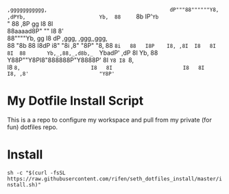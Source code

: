 ` ,ggggggggggg,                                       
dP"""88""""""Y8,        ,dPYb,                       
Yb,  88      `8b        IP'`Yb                       
 `"  88      ,8P   gg   I8  8I                       
     88aaaad8P"    ""   I8  8'                       
     88""""Yb,     gg   I8 dP   ,ggg,    ,ggg,,ggg,  
     88     "8b    88   I8dP   i8" "8i  ,8" "8P" "8, 
     88      `8i   88   I8P    I8, ,8I  I8   8I   8I 
     88       Yb,_,88,_,d8b,_  `YbadP' ,dP   8I   Yb,
     88        Y88P""Y8PI8"888888P"Y8888P'   8I   `Y8
                        I8 `8,                       
                        I8  `8,                      
                        I8   8I                      
                        I8   8I                      
                        I8, ,8'                      
                         "Y8P'                       `
# My Dotfile Install Script                       
This is a a repo to configure my workspace and pull from my private (for fun) dotfiles repo.

# Install
`sh -c "$(curl -fsSL https://raw.githubusercontent.com/rifen/seth_dotfiles_install/master/install.sh)"`
